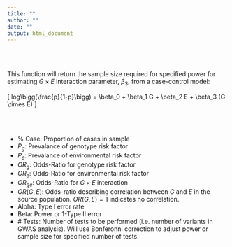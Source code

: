 ```yaml
---
title: ""
author: ""
date: ""
output: html_document
---
```



<br>
<br>


This function will return the sample size required for specified power for estimating $G \times E$ interaction parameter, $\beta_3$, from a case-control model:

\[ log\bigg(\frac{p}{1-p}\bigg)  = \beta_0 + \beta_1 G + \beta_2 E + \beta_3 (G \times E) \]

<br>
<br>

- % Case: Proportion of cases in sample
- $P_g$: Prevalance of genotype risk factor
- $P_e$: Prevalance of environmental risk factor
- $OR_g$: Odds-Ratio for genotype risk factor
- $OR_e$: Odds-Ratio for environmental risk factor
- $OR_{ge}$: Odds-Ratio for $G \times E$ interaction
- $OR(G,E)$: Odds-ratio describing correlation between $G$ and $E$ in the source population. $OR(G,E)=1$ indicates no correlation.
- Alpha: Type I error rate
- Beta: Power or 1-Type II error
- \# Tests: Number of tests to be performed (i.e. number of variants in GWAS analysis). Will use Bonferonni correction to adjust power or sample size for specified number of tests.
